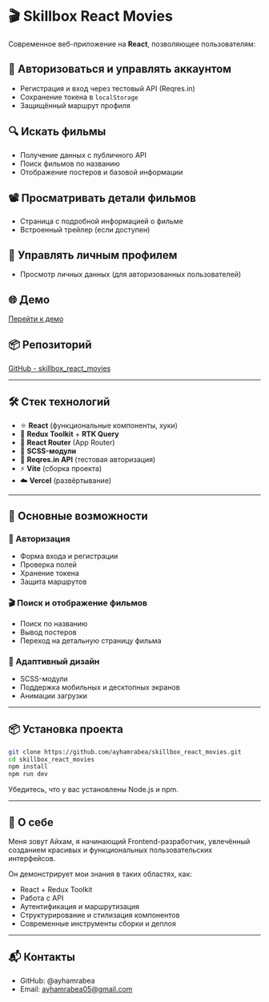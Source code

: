 # 🎬 Skillbox React Movies

Современное веб-приложение на **React**, позволяющее пользователям:

## 🔐 Авторизоваться и управлять аккаунтом
- Регистрация и вход через тестовый API (Reqres.in)
- Сохранение токена в `localStorage`
- Защищённый маршрут профиля

## 🔍 Искать фильмы
- Получение данных с публичного API
- Поиск фильмов по названию
- Отображение постеров и базовой информации

## 📽️ Просматривать детали фильмов
- Страница с подробной информацией о фильме
- Встроенный трейлер (если доступен)

## 👤 Управлять личным профилем
- Просмотр личных данных (для авторизованных пользователей)

## 🌐 Демо
[Перейти к демо](https://skillbox-react-movies.vercel.app/)

## 📦 Репозиторий
[GitHub - skillbox_react_movies](https://github.com/ayhamrabea/skillbox_react_movies)

---

## 🛠️ Стек технологий

- ⚛️ **React** (функциональные компоненты, хуки)
- 🧠 **Redux Toolkit** + **RTK Query**
- 🔀 **React Router** (App Router)
- 🎨 **SCSS-модули**
- 🔐 **Reqres.in API** (тестовая авторизация)
- ⚡ **Vite** (сборка проекта)
- ☁️ **Vercel** (развёртывание)

---

## 🚀 Основные возможности

### 🔐 Авторизация
- Форма входа и регистрации
- Проверка полей
- Хранение токена
- Защита маршрутов

### 🎬 Поиск и отображение фильмов
- Поиск по названию
- Вывод постеров
- Переход на детальную страницу фильма

### 📱 Адаптивный дизайн
- SCSS-модули
- Поддержка мобильных и десктопных экранов
- Анимации загрузки

---

## 📦 Установка проекта

```bash
git clone https://github.com/ayhamrabea/skillbox_react_movies.git
cd skillbox_react_movies
npm install
npm run dev
```
Убедитесь, что у вас установлены Node.js и npm.

---

## 👤 О себе
Меня зовут Айхам, я начинающий Frontend-разработчик, увлечённый созданием красивых и функциональных пользовательских интерфейсов.

Он демонстрирует мои знания в таких областях, как:

- React + Redux Toolkit
- Работа с API
- Аутентификация и маршрутизация
- Структурирование и стилизация компонентов
- Современные инструменты сборки и деплоя

---

## 📬 Контакты

- GitHub: @ayhamrabea
- Email: ayhamrabea05@gmail.com
